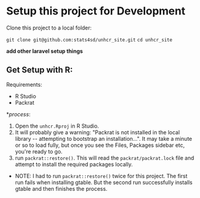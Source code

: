 # Setup this project for Development

Clone this project to a local folder:

`git clone git@github.com:stats4sd/unhcr_site.git`
`cd unhcr_site`

**add other laravel setup things**

## Get Setup with R:

Requirements:
 - R Studio
 - Packrat

**process*:

1. Open the `unhcr.Rproj` in R Studio.
2. It will probably give a warning: "Packrat is not installed in the local library -- attempting to bootstrap an installation...". It may take a minute or so to load fully, but once you see the Files, Packages sidebar etc, you're ready to go.
3. run `packrat::restore()`. This will read the `packrat/packrat.lock` file and attempt to install the required packages locally.
 - NOTE: I had to run `packrat::restore()` twice for this project. The first run fails when installing gtable. But the second run successfully installs gtable and then finishes the process.